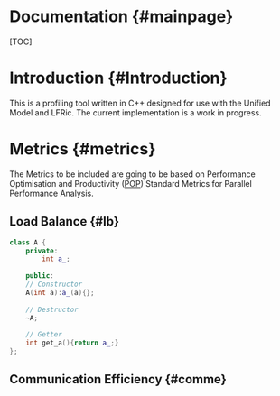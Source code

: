 Documentation {#mainpage}
=============
[TOC]

# Introduction {#Introduction}
This is a profiling tool written in C++ designed for use with the Unified
Model and LFRic.
The current implementation is a work in progress.

# Metrics  {#metrics}

The Metrics to be included are going to be based on Performance Optimisation
and Productivity (<a href="https://pop-coe.eu/node/69">POP</a>) Standard Metrics 
for Parallel Performance Analysis.

## Load Balance {#lb}
~~~~~~~~~~~~~~~~~~~~~~~cpp
class A {
    private:
        int a_;
        
    public:
    // Constructor
    A(int a):a_(a){};
    
    // Destructor
    ~A;
    
    // Getter
    int get_a(){return a_;}
};
~~~~~~~~~~~~~~~~~~~~~~~

## Communication Efficiency {#comme}
 
